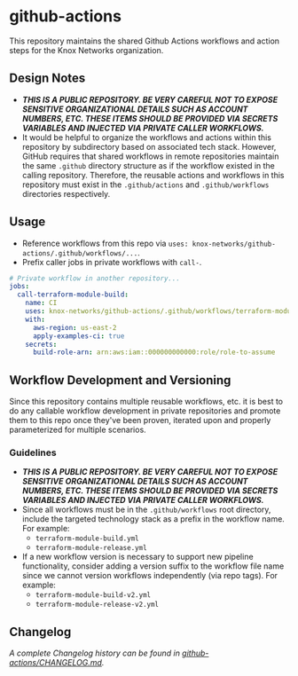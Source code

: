 # github-actions

This repository maintains the shared Github Actions workflows and action steps for the Knox Networks organization.

## Design Notes

* **_THIS IS A PUBLIC REPOSITORY. BE VERY CAREFUL NOT TO EXPOSE SENSITIVE ORGANIZATIONAL DETAILS SUCH AS ACCOUNT_**
  **_NUMBERS, ETC. THESE ITEMS SHOULD BE PROVIDED VIA SECRETS VARIABLES AND INJECTED VIA PRIVATE CALLER WORKFLOWS._**
* It would be helpful to organize the workflows and actions within this repository by subdirectory based on associated
  tech stack. However, GitHub requires that shared workflows in remote repositories maintain the same `.github`
  directory structure as if the workflow existed in the calling repository. Therefore, the reusable actions and
  workflows in this repository must exist in the `.github/actions` and `.github/workflows` directories respectively.

## Usage

* Reference workflows from this repo via `uses: knox-networks/github-actions/.github/workflows/...`.
* Prefix caller jobs in private workflows with `call-`.

```yaml
# Private workflow in another repository...
jobs:
  call-terraform-module-build:
    name: CI
    uses: knox-networks/github-actions/.github/workflows/terraform-module-build.yml@main
    with:
      aws-region: us-east-2
      apply-examples-ci: true
    secrets:
      build-role-arn: arn:aws:iam::000000000000:role/role-to-assume
```

## Workflow Development and Versioning

Since this repository contains multiple reusable workflows, etc. it is best to do any callable workflow development in
private repositories and promote them to this repo once they've been proven, iterated upon and properly parameterized
for multiple scenarios.

### Guidelines

* **_THIS IS A PUBLIC REPOSITORY. BE VERY CAREFUL NOT TO EXPOSE SENSITIVE ORGANIZATIONAL DETAILS SUCH AS ACCOUNT_**
  **_NUMBERS, ETC. THESE ITEMS SHOULD BE PROVIDED VIA SECRETS VARIABLES AND INJECTED VIA PRIVATE CALLER WORKFLOWS._**
* Since all workflows must be in the `.github/workflows` root directory, include the targeted technology stack as a
  prefix in the workflow name. For example:
  * `terraform-module-build.yml`
  * `terraform-module-release.yml`
* If a new workflow version is necessary to support new pipeline functionality, consider adding a version suffix to the
  workflow file name since we cannot version workflows independently (via repo tags). For example:
  * `terraform-module-build-v2.yml`
  * `terraform-module-release-v2.yml`

## Changelog

_A complete Changelog history can be found in [github-actions/CHANGELOG.md](CHANGELOG.md)._
